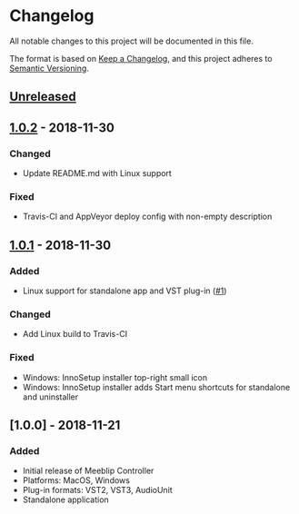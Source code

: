 # Changelog
All notable changes to this project will be documented in this file.

The format is based on [Keep a Changelog](https://keepachangelog.com/en/1.0.0/),
and this project adheres to [Semantic Versioning](https://semver.org/spec/v2.0.0.html).

## [Unreleased]

## [1.0.2] - 2018-11-30
### Changed
- Update README.md with Linux support

### Fixed
- Travis-CI and AppVeyor deploy config with non-empty description

## [1.0.1] - 2018-11-30
### Added
- Linux support for standalone app and VST plug-in ([#1](https://github.com/rclement/meeblip-controller/issues/1))

### Changed
- Add Linux build to Travis-CI

### Fixed
- Windows: InnoSetup installer top-right small icon
- Windows: InnoSetup installer adds Start menu shortcuts for standalone and uninstaller

## [1.0.0] - 2018-11-21
### Added
- Initial release of Meeblip Controller
- Platforms: MacOS, Windows
- Plug-in formats: VST2, VST3, AudioUnit
- Standalone application

[Unreleased]: https://github.com/rclement/meeblip-controller/compare/1.0.2...HEAD
[1.0.2]: https://github.com/rclement/meeblip-controller/compare/1.0.1...1.0.2
[1.0.1]: https://github.com/rclement/meeblip-controller/compare/1.0.0...1.0.1

